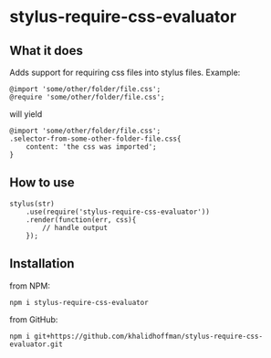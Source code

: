 # stylus-require-css-evaluator
## What it does
Adds support for requiring css files into stylus files. Example:
```
@import 'some/other/folder/file.css';
@require 'some/other/folder/file.css';
```
will yield
```
@import 'some/other/folder/file.css';
.selector-from-some-other-folder-file.css{
    content: 'the css was imported';
}

```

## How to use
```
stylus(str)
    .use(require('stylus-require-css-evaluator'))
    .render(function(err, css){
        // handle output
    });
```

## Installation
from NPM: 

`npm i stylus-require-css-evaluator`

from GitHub:

`npm i git+https://github.com/khalidhoffman/stylus-require-css-evaluator.git`
